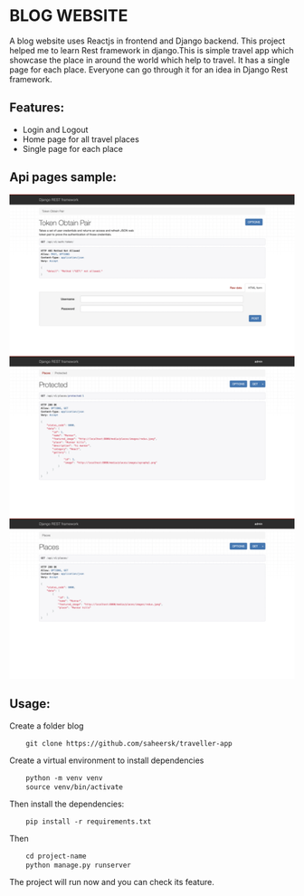 # BLOG WEBSITE
 
A blog website uses Reactjs in frontend and Django backend. This project helped me to learn Rest framework in django.This is simple travel app which showcase the place in around the world which help to travel. It has a single page for each place. Everyone can go through it for an idea in Django Rest framework.

## Features:

- Login and Logout
- Home page for all travel places
- Single page for each place

## Api pages sample:
![](https://github.com/saheersk/traveller-app/blob/master/static/images/travel-login.png)
![](https://github.com/saheersk/traveller-app/blob/master/static/images/travel-home.png)
![](https://github.com/saheersk/traveller-app/blob/master/static/images/travel-single.png)

 ## Usage:

Create a folder blog
```
	git clone https://github.com/saheersk/traveller-app
```
Create a virtual environment to install dependencies 
```
	python -m venv venv
	source venv/bin/activate
```

Then install the dependencies:
```
	pip install -r requirements.txt
```

Then
```
	cd project-name
	python manage.py runserver
```

The project will run now and you can check its feature.
